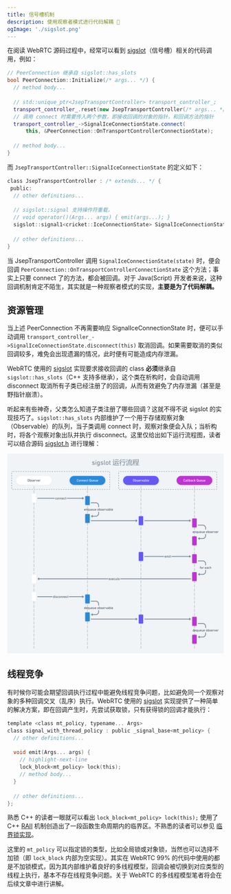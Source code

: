 ```yaml
---
title: 信号槽机制
description: 使用观察者模式进行代码解耦 🖖
ogImage: './sigslot.png'
---
```


在阅读 WebRTC 源码过程中，经常可以看到 [sigslot](http://sigslot.sourceforge.net/)（信号槽）相关的代码调用，例如：

```cpp:title=peer_connection.cc
// PeerConnection 继承自 sigslot::has_slots
bool PeerConnection::Initialize(/* args... */) {
  // method body...

  // std::unique_ptr<JsepTransportController> transport_controller_;
  transport_controller_.reset(new JsepTransportController(/* args... */));
  // 调用 connect 时需要传入两个参数，即接收回调的对象的指针，和回调方法的指针
  transport_controller_->SignalIceConnectionState.connect(
      this, &PeerConnection::OnTransportControllerConnectionState);

  // method body...
}
```

而 `JsepTransportController::SignalIceConnectionState` 的定义如下：

```cpp:title=jesp_transport_controller.h
class JsepTransportController : /* extends... */ {
 public:
  // other definitions...

  // sigslot::signal 支持操作符重载，
  // void operator()(Args... args) { emit(args...); }
  sigslot::signal1<cricket::IceConnectionState> SignalIceConnectionState;

  // other definitions...
}
```

当 JsepTransportController 调用 `SignalIceConnectionState(state)` 时，便会回调 `PeerConnection::OnTransportControllerConnectionState` 这个方法；事实上只要 connect 了的方法，都会被回调。对于 Java(Script) 开发者来说，这种回调机制肯定不陌生，其实就是一种观察者模式的实现，**主要是为了代码解耦。**

## 资源管理

当上述 PeerConnection 不再需要响应 SignalIceConnectionState 时，便可以手动调用 `transport_controller_->SignalIceConnectionState.disconnect(this)` 取消回调。如果需要取消的类似回调较多，难免会出现遗漏的情况，此时便有可能造成内存泄漏。

WebRTC 使用的 [sigslot](http://sigslot.sourceforge.net/) 实现要求接收回调的 class **必须**继承自 `sigslot::has_slots`（C++ 支持多继承），这个类在析构时，会自动调用 disconnect 取消所有子类已经注册了的回调，从而有效避免了内存泄漏（甚至是野指针崩溃）。

听起来有些神奇，父类怎么知道子类注册了哪些回调？这就不得不说 sigslot 的实现技巧了。`sigslot::has_slots` 内部维护了一个用于存储观察对象（Observable）的队列，当子类调用 connect 时，观察对象便会入队；当析构时，将各个观察对象出队并执行 disconnect。这里仅给出如下运行流程图，读者可以结合源码 [sigslot.h](https://webrtc.googlesource.com/src/+/refs/heads/master/rtc_base/third_party/sigslot/sigslot.h) 进行理解：

![](./sigslot.png)

## 线程竞争

有时候你可能会期望回调执行过程中能避免线程竞争问题，比如避免同一个观察对象的多种回调交叉（乱序）执行。WebRTC 使用的 [sigslot](http://sigslot.sourceforge.net/) 实现提供了一种简单的解决方案，即在回调产生时，先尝试获取锁，只有获得锁的回调才能执行：

```cpp:title=sigslot.h
template <class mt_policy, typename... Args>
class signal_with_thread_policy : public _signal_base<mt_policy> {
  // other definitions...

  void emit(Args... args) {
    // highlight-next-line
    lock_block<mt_policy> lock(this);
    // method body...
  }

  // other definitions...
};
```

熟悉 C++ 的读者一眼就可以看出 `lock_block<mt_policy> lock(this);` 使用了 C++ [RAII](https://zh.cppreference.com/w/cpp/language/raii) 机制创造出了一段函数生命周期内的临界区。不熟悉的读者可以参见 [临界锁实现](../criticalsection)。

这里的 `mt_policy` 可以指定锁的类型，比如全局锁或对象锁，当然也可以选择不加锁（即 `lock_block` 内部为空实现）。其实在 WebRTC 99% 的代码中使用的都是不加锁模式，因为其内部维护着良好的多线程模型，回调会被切换到对应类型的线程上执行，基本不存在线程竞争问题。关于 WebRTC 的多线程模型笔者将会在后续文章中进行讲解。
